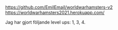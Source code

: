 https://github.com/EmilEmail/worldwarhamsters-v2
https://worldwarhamsters2021.herokuapp.com/

Jag har gjort följande level ups: 1, 3, 4.